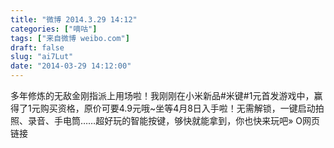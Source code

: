```yaml
---
title: "微博 2014.3.29 14:12"
categories: ["嘀咕"]
tags: ["来自微博 weibo.com"]
draft: false
slug: "ai7Lut"
date: "2014-03-29 14:12:00"
---
```


<p>多年修炼的无敌金刚指派上用场啦！我刚刚在小米新品#米键#1元首发游戏中，赢得了1元购买资格，原价可要4.9元哦~坐等4月8日入手啦！无需解锁，一键启动拍照、录音、手电筒……超好玩的智能按键，够快就能拿到，你也快来玩吧» O网页链接   ​​​​</p>
